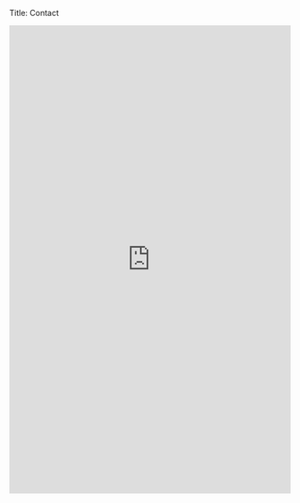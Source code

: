 Title: Contact

<iframe src="https://docs.google.com/forms/d/1z1WD3qYBDEiKd9LKlgUW3vzNjJQQHZIZk7Yy_qWrXuk/viewform?embedded=true" width="100%" height="840" frameborder="0" marginheight="0" marginwidth="0">Loading...</iframe>
